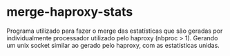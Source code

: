 # merge-haproxy-stats

Programa utilizado para fazer o merge das estatísticas que são geradas por individualmente processador utilizado pelo haproxy (nbproc > 1). Gerando um unix socket similar ao gerado pelo haproxy, com as estatísticas unidas.
